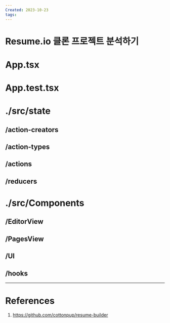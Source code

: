 ```yaml
---
Created: 2023-10-23
tags:
---
```

# Resume.io 클론 프로젝트 분석하기
# App.tsx

# App.test.tsx

# ./src/state 
## /action-creators
## /action-types
## /actions
## /reducers
# ./src/Components
## /EditorView
## /PagesView
## /UI
## /hooks
---
# References
1. https://github.com/cottonpup/resume-builder